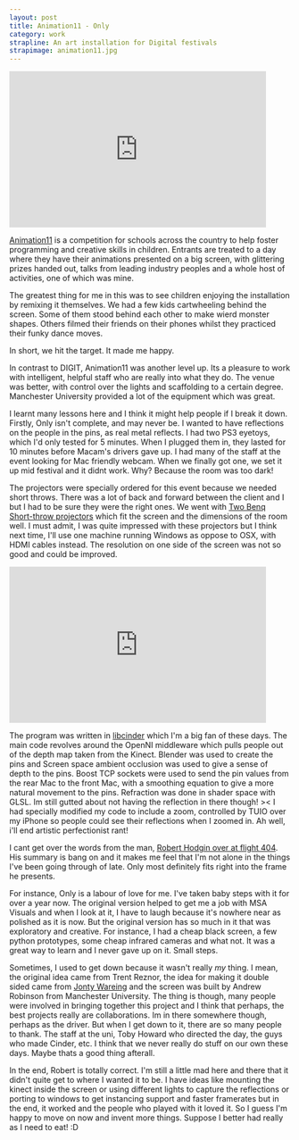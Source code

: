 ```yaml
---
layout: post
title: Animation11 - Only
category: work
strapline: An art installation for Digital festivals
strapimage: animation11.jpg
---
```


<iframe src="https://player.vimeo.com/video/25925349" width="460" height="280" frameborder="0" webkitAllowFullScreen mozallowfullscreen allowFullScreen></iframe> 


[Animation11](http://www.cs.manchester.ac.uk/animation11/) is a competition for schools across the country to help foster programming and creative skills in children. Entrants are treated to a day where they have their animations presented on a big screen, with glittering prizes handed out, talks from leading industry peoples and a whole host of activities, one of which was mine.

The greatest thing for me in this was to see children enjoying the installation by remixing it themselves. We had a few kids cartwheeling behind the screen. Some of them stood behind each other to make wierd monster shapes. Others filmed their friends on their phones whilst they practiced their funky dance moves.

In short, we hit the target. It made me happy.


In contrast to DIGIT, Animation11 was another level up. Its a pleasure to work with intelligent, helpful staff who are really into what they do. The venue was better, with control over the lights and scaffolding to a certain degree. Manchester University provided a lot of the equipment which was great.

I learnt many lessons here and I think it might help people if I break it down. Firstly, Only isn't complete, and may never be. I wanted to have reflections on the people in the pins, as real metal reflects. I had two PS3 eyetoys, which I'd only tested for 5 minutes. When I plugged them in, they lasted for 10 minutes before Macam's drivers gave up. I had many of the staff at the event looking for Mac friendly webcam. When we finally got one, we set it up mid festival and it didnt work. Why? Because the room was too dark! 

The projectors were specially ordered for this event because we needed short throws. There was a lot of back and forward between the client and I but I had to be sure they were the right ones. We went with [Two Benq Short-throw projectors](http://projectorpoint.co.uk/projectors/BenQ_MX613ST.html) which fit the screen and the dimensions of the room well. I must admit, I was quite impressed with these projectors but I think next time, I'll use one machine running Windows as oppose to OSX, with HDMI cables instead. The resolution on one side of the screen was not so good and could be improved.


<iframe src="http://player.vimeo.com/video/25107597" width="460" height="280" frameborder="0" webkitAllowFullScreen mozallowfullscreen allowFullScreen></iframe>


The program was written in [libcinder](http://www.libcinder.org) which I'm a big fan of these days. The main code revolves around the OpenNI middleware which pulls people out of the depth map taken from the Kinect. Blender was used to create the pins and Screen space ambient occlusion was used to give a sense of depth to the pins. Boost TCP sockets were used to send the pin values from the rear Mac to the front Mac, with a smoothing equation to give a more natural movement to the pins. Refraction was done in shader space with GLSL. Im still gutted about not having the reflection in there though! >< I had specially modified my code to include a zoom, controlled by TUIO over my iPhone so people could see their reflections when I zoomed in. Ah well, i'll end artistic perfectionist rant!

I cant get over the words from the man, [Robert Hodgin over at flight 404](http://www.flight404.com/blog/?p=498). His summary is bang on and it makes me feel that I'm not alone in the things I've been going through of late. Only most definitely fits right into the frame he presents. 


For instance, Only is a labour of love for me. I've taken baby steps with it for over a year now. The original version helped to get me a job with MSA Visuals and when I look at it, I have to laugh because it's nowhere near as polished as it is now. But the original version has so much in it that was exploratory and creative. For instance, I had a cheap black screen, a few python prototypes, some cheap infrared cameras and what not. It was a great way to learn and I never gave up on it. Small steps.


Sometimes, I used to get down because it wasn't really *my* thing. I mean, the original idea came from Trent Reznor, the idea for making it double sided came from [Jonty Wareing](http://jonty.co.uk/) and the screen was built by Andrew Robinson from Manchester University. The thing is though, many people were involved in bringing together this project and I think that perhaps, the best projects really are collaborations. Im in there somewhere though, perhaps as the driver. But when I get down to it, there are so many people to thank. The staff at the uni, Toby Howard who directed the day, the guys who made Cinder, etc. I think that we never really do stuff on our own these days. Maybe thats a good thing afterall.


In the end, Robert is totally correct. I'm still a little mad here and there that it didn't quite get to where I wanted it to be. I have ideas like mounting the kinect inside the screen or using different lights to capture the reflections or porting to windows to get instancing support and faster framerates but in the end, it worked and the people who played with it loved it. So I guess I'm happy to move on now and invent more things. Suppose I better had really as I need to eat! :D

